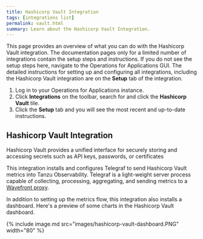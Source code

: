 ```yaml
---
title: Hashicorp Vault Integration
tags: [integrations list]
permalink: vault.html
summary: Learn about the Hashicorp Vault Integration.
---
```


This page provides an overview of what you can do with the Hashicorp Vault integration. The documentation pages only for a limited number of integrations contain the setup steps and instructions. If you do not see the setup steps here, navigate to the Operations for Applications GUI. The detailed instructions for setting up and configuring all integrations, including the Hashicorp Vault integration are on the **Setup** tab of the integration.

1. Log in to your Operations for Applications instance. 
2. Click **Integrations** on the toolbar, search for and click the **Hashicorp Vault** tile. 
3. Click the **Setup** tab and you will see the most recent and up-to-date instructions.

## Hashicorp Vault Integration

Hashicorp Vault provides a unified interface for securely storing and accessing secrets such as API keys, passwords, or certificates

This integration installs and configures Telegraf to send Hashicorp Vault metrics into Tanzu Observability. Telegraf is a light-weight server process capable of collecting, processing, aggregating, and sending metrics to a [Wavefront proxy](https://docs.wavefront.com/proxies.html).

In addition to setting up the metrics flow, this integration also installs a dashboard. Here's a preview of some charts in the Hashicorp Vault dashboard.

{% include image.md src="images/hashicorp-vault-dashboard.PNG" width="80" %}





